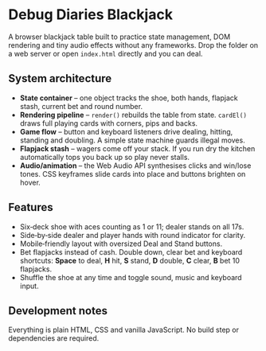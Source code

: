 # Debug Diaries Blackjack

A browser blackjack table built to practice state management, DOM rendering and tiny audio effects without any frameworks. Drop the folder on a web server or open `index.html` directly and you can deal.

## System architecture
- **State container** – one object tracks the shoe, both hands, flapjack stash, current bet and round number.
- **Rendering pipeline** – `render()` rebuilds the table from state. `cardEl()` draws full playing cards with corners, pips and backs.
- **Game flow** – button and keyboard listeners drive dealing, hitting, standing and doubling. A simple state machine guards illegal moves.
- **Flapjack stash** – wagers come off your stack. If you run dry the kitchen automatically tops you back up so play never stalls.
- **Audio/animation** – the Web Audio API synthesises clicks and win/lose tones. CSS keyframes slide cards into place and buttons brighten on hover.

## Features
- Six‑deck shoe with aces counting as 1 or 11; dealer stands on all 17s.
- Side‑by‑side dealer and player hands with round indicator for clarity.
- Mobile‑friendly layout with oversized Deal and Stand buttons.
- Bet flapjacks instead of cash. Double down, clear bet and keyboard shortcuts: **Space** to deal, **H** hit, **S** stand, **D** double, **C** clear, **B** bet 10 flapjacks.
- Shuffle the shoe at any time and toggle sound, music and keyboard input.

## Development notes
Everything is plain HTML, CSS and vanilla JavaScript. No build step or dependencies are required.
